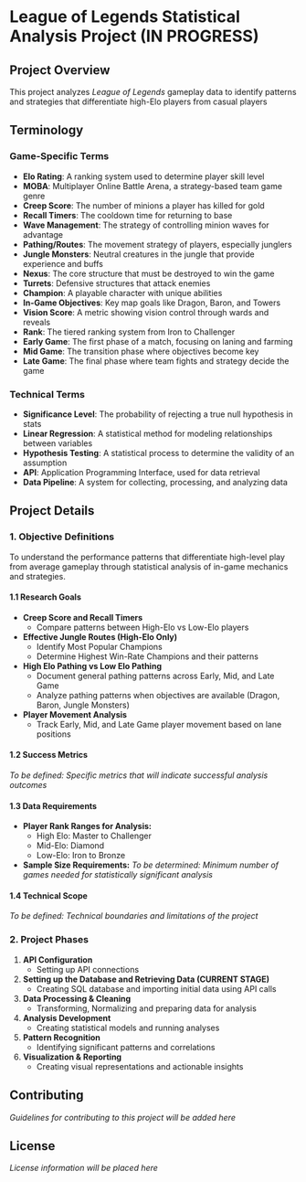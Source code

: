 # League of Legends Statistical Analysis Project (IN PROGRESS)


## Project Overview
This project analyzes *League of Legends* gameplay data to identify patterns and strategies that differentiate high-Elo players from casual players

## Terminology

### Game-Specific Terms
- **Elo Rating**: A ranking system used to determine player skill level
- **MOBA**: Multiplayer Online Battle Arena, a strategy-based team game genre
- **Creep Score**: The number of minions a player has killed for gold
- **Recall Timers**: The cooldown time for returning to base
- **Wave Management**: The strategy of controlling minion waves for advantage
- **Pathing/Routes**: The movement strategy of players, especially junglers
- **Jungle Monsters**: Neutral creatures in the jungle that provide experience and buffs
- **Nexus**: The core structure that must be destroyed to win the game
- **Turrets**: Defensive structures that attack enemies
- **Champion**: A playable character with unique abilities
- **In-Game Objectives**: Key map goals like Dragon, Baron, and Towers
- **Vision Score**: A metric showing vision control through wards and reveals
- **Rank**: The tiered ranking system from Iron to Challenger
- **Early Game**: The first phase of a match, focusing on laning and farming
- **Mid Game**: The transition phase where objectives become key
- **Late Game**: The final phase where team fights and strategy decide the game

### Technical Terms
- **Significance Level**: The probability of rejecting a true null hypothesis in stats
- **Linear Regression**: A statistical method for modeling relationships between variables
- **Hypothesis Testing**: A statistical process to determine the validity of an assumption
- **API**: Application Programming Interface, used for data retrieval
- **Data Pipeline**: A system for collecting, processing, and analyzing data

## Project Details

### 1. Objective Definitions
To understand the performance patterns that differentiate high-level play from average gameplay through statistical analysis of in-game mechanics and strategies.

#### 1.1 Research Goals
- **Creep Score and Recall Timers**
  - Compare patterns between High-Elo vs Low-Elo players
- **Effective Jungle Routes (High-Elo Only)**
  - Identify Most Popular Champions
  - Determine Highest Win-Rate Champions and their patterns
- **High Elo Pathing vs Low Elo Pathing**
  - Document general pathing patterns across Early, Mid, and Late Game
  - Analyze pathing patterns when objectives are available (Dragon, Baron, Jungle Monsters)
- **Player Movement Analysis**
  - Track Early, Mid, and Late Game player movement based on lane positions

#### 1.2 Success Metrics
*To be defined: Specific metrics that will indicate successful analysis outcomes*

#### 1.3 Data Requirements
- **Player Rank Ranges for Analysis:**
  - High Elo: Master to Challenger
  - Mid-Elo: Diamond
  - Low-Elo: Iron to Bronze
- **Sample Size Requirements:**
  *To be determined: Minimum number of games needed for statistically significant analysis*

#### 1.4 Technical Scope
*To be defined: Technical boundaries and limitations of the project*

### 2. Project Phases
1. **API Configuration**
   - Setting up API connections
2. **Setting up the Database and Retrieving Data (CURRENT STAGE)**
   - Creating SQL database and importing initial data using API calls
3. **Data Processing & Cleaning**
   - Transforming, Normalizing and preparing data for analysis
4. **Analysis Development**
   - Creating statistical models and running analyses
5. **Pattern Recognition**
   - Identifying significant patterns and correlations
6. **Visualization & Reporting**
   - Creating visual representations and actionable insights

## Contributing
*Guidelines for contributing to this project will be added here*

## License
*License information will be placed here*
